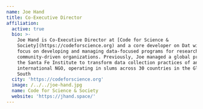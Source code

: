 ```yaml
---
name: Joe Hand
title: Co-Executive Director
affiliation:
  active: true
  bio: >-
    Joe Hand is Co-Executive Director at [Code for Science &
    Society](https://codeforscience.org) and a core developer on Dat with a
    focus on developing and managing data-focused programs for researchers and
    community-driven organizations. Previously, Joe managed a global project at
    the Santa Fe Institute to transform data collection practices of an
    international NGO, operating in slums across 30 countries in the Global
    South
  city: 'https://codeforscience.org'
  image: /../../joe-hand.jpg
  name: Code for Science & Society
  website: 'https://jhand.space/'
---
```


